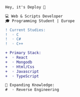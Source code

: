 ```diff
Hey, it's Deploy 🚀
```

```diff
💻 Web & Scripts Developer  
🎓 Programming Student | Europe  
```

```diff
! Current Studies:
!  ◦ C
!  ◦ C#
!  ◦ C++
```

```diff
+ Primary Stack: 
+  ◦ React 
+  ◦ Mongodb
+  ◦ Html/Css
+  ◦ Javascript 
+  ◦ TypeScript 
```

```diff
📘 Expanding Knowledge:  
#  ◦ Reverse Engineering
```
